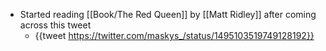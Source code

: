 - Started reading [[Book/The Red Queen]] by [[Matt Ridley]] after coming across this tweet
	- {{tweet https://twitter.com/maskys_/status/1495103519749128192}}